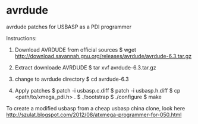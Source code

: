 # avrdude
avrdude patches for USBASP as a PDI programmer

Instructions:

1. Download AVRDUDE from official sources
   $ wget http://download.savannah.gnu.org/releases/avrdude/avrdude-6.3.tar.gz

2. Extract downloade AVRDUDE
   $ tar xvf avrdude-6.3.tar.gz
   
2. change to avrdude directory
   $ cd avrdude-6.3

3. Apply patches
   $ patch -i usbasp.c.diff
   $ patch -i usbasp.h.diff
   $ cp <path/to/xmega_pdi.h> .
   $ ./bootstrap
   $ ./configure
   $ make
   
To create a modified usbasp from a cheap usbasp china clone, look here http://szulat.blogspot.com/2012/08/atxmega-programmer-for-050.html
